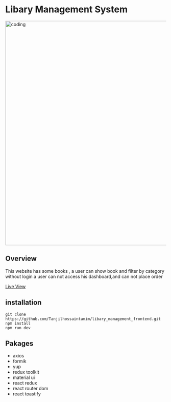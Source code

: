 # Libary Management System

<img src="https://i.ibb.co/0VNQRRF/rsz-libary.png"  alt="coding" width="700">

## Overview
This website has some books , a user can show book and filter by category 
without login a user can not access his dashboard,and can not place order

<a href="https://libary-management.netlify.app" target="_blank">Live View</a>

## installation
```
git clone https://github.com/Tanjilhossaintamim/libary_management_frontend.git
npm install
npm run dev
```

## Pakages
- axios
- formik
- yup
- redux toolkit
- material ui
- react redux
- react router dom
- react toastify
